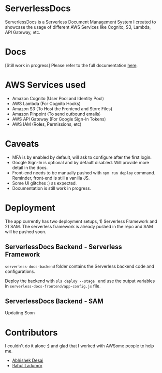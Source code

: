 # ServerlessDocs
ServerlessDocs is a Serverless Document Management System I created to showcase the usage of different AWS Services like Cognito, S3, Lambda, API Gateway, etc. 

# Docs
[Still work in progress] Please refer to the full documentation [here](https://dhaval-b-nagar.gitbook.io/serverless-cognito-s3). 

# AWS Services used
- Amazon Cognito (User Pool and Identity Pool)
- AWS Lambda (For Cognito Hooks)
- Amazon S3 (To Host the Frontend and Store Files)
- Amazon Pinpoint (To send outbound emails)
- AWS API Gateway (For Google Sign-In Tokens)
- AWS IAM (Roles, Permissions, etc)

# Caveats
- MFA is by enabled by default, will ask to configure after the first login.
- Google Sign-In is optional and by default disabled. Will provide more detail in the docs.
- Front-end needs to be manually pushed with `npm run deploy` command. Reminder, front-end is still a vanilla JS.
- Some UI glitches :) as expected.
- Documentation is still work in progress.

# Deployment 
The app currently has two deployment setups, 1) Serverless Framework and 2) SAM. The serverless framework is already pushed in the repo and SAM will be pushed soon.

## ServerlessDocs Backend - Serverless Framework
`serverless-docs-backend` folder contains the Serverless backend code and configurations. 

Deploy the backend with `sls deploy --stage ` and use the output variables in `serverless-docs-frontend/app-config.js` file.

## ServerlessDocs Backend - SAM
Updating Soon


# Contributors
I couldn't do it alone :) and glad that I worked with AWSome people to help me.

- [Abhishek Desai](https://github.com/AbhishekDesai99)
- [Rahul Ladumor](https://www.linkedin.com/in/rahulladumor/)